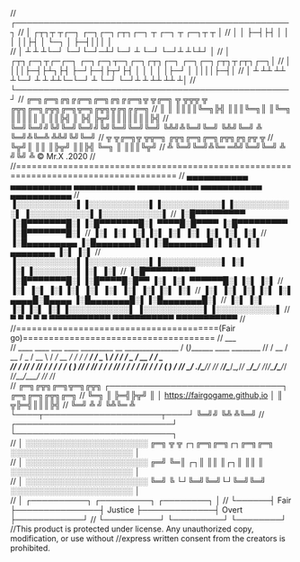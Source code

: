 //             ┌─────────────────────────────────────────────────┐
//             │     ┌┬┐┬ ┬┌─┐ ┌─┐┌─┐┌┬┐┌─┐ ┬ ┌─┐ ┬  ┌─┐┬ ┬      │
//             │      │ ├─┤├┤  │  │ │ ││├┤  │ └─┐ │  ├─┤│││      │  
//             │      ┴ ┴ ┴└─┘ └─┘└─┘─┴┘└─┘ ┴ └─┘ └─┘┴ ┴└┴┘      │
//             │ ┌┬┐┌─┐┬┌─┌─┐ ┌─┐┌─┐┬─┐┌─┐┌┬┐┌─┐ ┌─┐┌─┐┌┬┐┬┌┬┐┌─┐│
//             │ │││├─┤├┴┐├┤  ├─┘├─┤├┬┘├┤  │ │ │ │ │├─┘ │ ││││├─┤│
//             │ ┴ ┴┴ ┴┴ ┴└─┘ ┴  ┴ ┴┴└─└─┘ ┴ └─┘ └─┘┴   ┴ ┴┴ ┴┴ ┴│
//             └─────────────────────────────────────────────────┘
//         ╔═╗╔═╗╔╗╔╔═╗╔═╗╔╗╔╔═╗╦ ╦╔═╗ ╦ ╦╦╦  ╦   ╔╦╗╔═╗╔╦╗╔═╗╦═╗╔╦╗╦╔╗╔╔═╗
//         ║  ║ ║║║║╚═╗╠╣ ║║║╚═╗║ ║╚═╗ ║║║║║  ║    ║║╠╣  ║ ╠╣ ╠╦╝║║║║║║║╠╣
//         ╚═╝╚═╝╝╚╝╚═╝╚═╝╝╚╝╚═╝╚═╝╚═╝ ╚╩╝╩╚═╝╚═╝ ╚╩╝╚═╝ ╩ ╚═╝╩╚═╩ ╩╩╝╚╝╚═╝ 
//                       ╦ ╦╔═╗╦ ╦╦═╗ ╔╦╗╔═╗╔═╗╔╦╗╔╗╔╦ ╦ 
//                       ╚╦╝║ ║║ ║╠╦╝  ║║╠╣ ╚═╗ ║ ║║║╚╦╝
//                        ╩ ╚═╝╚═╝╩╚═ ═╩╝╚═╝╚═╝ ╩ ╝╚╝ ╩  © Mr.X .2020
//                              
//=====================================================================================
//   ▄▄▄▄▄▄▄▄▄▄▄  ▄▄▄▄▄▄▄▄▄▄▄  ▄▄▄▄▄▄▄▄▄▄▄  ▄▄▄▄▄▄▄▄▄▄▄       ▄▄▄▄▄▄▄▄▄▄▄  ▄▄▄▄▄▄▄▄▄▄▄ 
//  ▐░░░░░░░░░░░▌▐░░░░░░░░░░░▌▐░░░░░░░░░░░▌▐░░░░░░░░░░░▌     ▐░░░░░░░░░░░▌▐░░░░░░░░░░░▌
//  ▐░█▀▀▀▀▀▀▀▀▀ ▐░█▀▀▀▀▀▀▀█░▌▐░█▀▀▀▀▀▀▀█░▌ ▀▀▀▀█░█▀▀▀▀      ▐░█▀▀▀▀▀▀▀▀▀ ▐░█▀▀▀▀▀▀▀█░▌
//  ▐░▌          ▐░▌       ▐░▌▐░▌       ▐░▌     ▐░▌          ▐░▌          ▐░▌       ▐░▌
//  ▐░█▄▄▄▄▄▄▄▄▄ ▐░█▄▄▄▄▄▄▄█░▌▐░█▄▄▄▄▄▄▄█░▌     ▐░▌          ▐░▌ ▄▄▄▄▄▄▄▄ ▐░▌       ▐░▌
//  ▐░░░░░░░░░░░▌▐░░░░░░░░░░░▌▐░░░░░░░░░░░▌     ▐░▌          ▐░▌▐░░░░░░░░▌▐░▌       ▐░▌
//  ▐░█▀▀▀▀▀▀▀▀▀ ▐░█▀▀▀▀▀▀▀█░▌▐░█▀▀▀▀█░█▀▀      ▐░▌          ▐░▌ ▀▀▀▀▀▀█░▌▐░▌       ▐░▌
//  ▐░▌          ▐░▌       ▐░▌▐░▌     ▐░▌       ▐░▌          ▐░▌       ▐░▌▐░▌       ▐░▌
//  ▐░▌          ▐░▌       ▐░▌▐░▌      ▐░▌  ▄▄▄▄█░█▄▄▄▄      ▐░█▄▄▄▄▄▄▄█░▌▐░█▄▄▄▄▄▄▄█░▌
//  ▐░▌          ▐░▌       ▐░▌▐░▌       ▐░▌▐░░░░░░░░░░░▌     ▐░░░░░░░░░░░▌▐░░░░░░░░░░░▌
//   ▀            ▀         ▀  ▀         ▀  ▀▀▀▀▀▀▀▀▀▀▀       ▀▀▀▀▀▀▀▀▀▀▀  ▀▀▀▀▀▀▀▀▀▀▀ 
//                                                                                 
//=======================================(Fair go)=====================================
//                                                                 ___                         
//   ____  ____  ___  ____     _________  __  _______________     / (_)_______  ____  ________ 
//  / __ \/ __ \/ _ \/ __ \   / ___/ __ \/ / / / ___/ ___/ _ \   / / / ___/ _ \/ __ \/ ___/ _ \
// / /_/ / /_/ /  __/ / / /  (__  ) /_/ / /_/ / /  / /__/  __/  / / / /__/  __/ / / (__  )  __/
// \____/ .___/\___/_/ /_/  /____/\____/\__,_/_/   \___/\___/  /_/_/\___/\___/_/ /_/____/\___/ 
//     /_/                                                         
//          ╔═╗╔╦╗╔═╗╦═╗╔╦╗ ┌───────────────────────────────┐ ╔═╗╔═╗╔╦╗╔═╗
//          ╚═╗ ║ ╠═╣╠╦╝ ║  │ https://fairgogame.github,io  │ ║ ╦╠═╣║║║╠╣ 
//          ╚═╝ ╩ ╝ ╚╩╚═ ╩  └────┬─────────────────────┬────┘ ╚═╝╝ ╚╩ ╩╚═╝ 
//  ┌────────────────────────────┘                     └────────────────────────────┐  
//  │  ░░░░░░░░░░░░░░░░░░░░░░   ╔═╗ ╦ ╦ ┌┐╔═╗╔═╗┌┐╔═╗╔═╗    ░░░░░░░░░░░░░░░░░░░░░░  │                             
//  │  ░░░░░░░░░░░░░░░░░░░░░░   ╔═╝ ╚═║ ┌┐║ ║║ ║┌┐║ ║║ ║    ░░░░░░░░░░░░░░░░░░░░░░  │                     
//  │  ░░░░░░░░░░░░░░░░░░░░░░   ╚═╝   ╚ └┘╚═╝╚═╝└┘╚═╝╚═╝    ░░░░░░░░░░░░░░░░░░░░░░  │                     
//  │      ┌──────────┐               ┌─────────┐             ┌────────┐            │
//  └──────┤   Fair   ├───────────────┤ Justice ├─────────────┤  Overt ├────────────┘
//          └──────────┘               └─────────┘             └────────┘
//This product is protected under license.  Any unauthorized copy, modification, or use without 
//express written consent from the creators is prohibited.